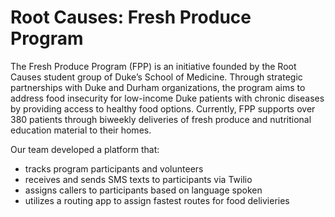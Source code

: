 # Root Causes: Fresh Produce Program

The Fresh Produce Program (FPP) is an initiative founded by the Root Causes student group of Duke’s School of Medicine. 
Through strategic partnerships with Duke and Durham organizations, the program aims to address food insecurity for 
low-income Duke patients with chronic diseases by providing access to healthy food options. Currently, FPP supports over 
380 patients through biweekly deliveries of fresh produce and nutritional education material to their homes.

Our team developed a platform that:
- tracks program participants and volunteers
- receives and sends SMS texts to participants via Twilio
- assigns callers to participants based on language spoken
- utilizes a routing app to assign fastest routes for food delivieries

